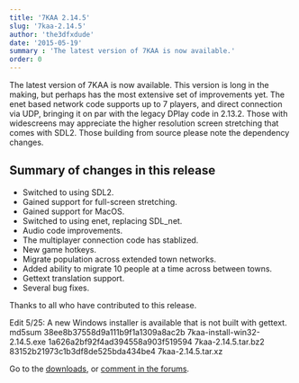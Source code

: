 ```yaml
---
title: '7KAA 2.14.5'
slug: '7kaa-2.14.5'
author: 'the3dfxdude'
date: '2015-05-19'
summary : 'The latest version of 7KAA is now available.'
order: 0
---
```


The latest version of 7KAA is now available. This version is long in the making, but perhaps has the most extensive set of improvements yet. The enet based network code supports up to 7 players, and direct connection via UDP, bringing it on par with the legacy DPlay code in 2.13.2. Those with widescreens may appreciate the higher resolution screen stretching that comes with SDL2. Those building from source please note the dependency changes.

**Summary of changes in this release**
---------
* Switched to using SDL2.
* Gained support for full-screen stretching.
* Gained support for MacOS.
* Switched to using enet, replacing SDL_net.
* Audio code improvements.
* The multiplayer connection code has stablized.
* New game hotkeys.
* Migrate population across extended town networks.
* Added ability to migrate 10 people at a time across between towns.
* Gettext translation support.
* Several bug fixes.

Thanks to all who have contributed to this release.

Edit 5/25:
A new Windows installer is available that is not built with gettext.
md5sum
38ee8b37558d9a111b9f1a1309a8ac2b 7kaa-install-win32-2.14.5.exe
1a626a2bf92f4ad394558a903f519594 7kaa-2.14.5.tar.bz2
83152b21973c1b3df8de525bda434be4 7kaa-2.14.5.tar.xz

Go to the [downloads](../download/v2.14.5.html), or [comment in the forums](http://www.7kfans.com/forums/viewtopic.php?f=6&amp;t=768).
